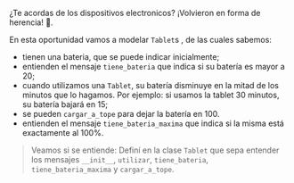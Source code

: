 ¿Te acordas de los dispositivos electronicos? ¡Volvieron en forma de herencia! :grimacing:.

En esta oportunidad vamos a modelar `Tablet`s , de las cuales sabemos:

* tienen una bateria, que se puede indicar inicialmente;
* entienden el mensaje `tiene_bateria` que indica si su batería es mayor a 20;
* cuando utilizamos una `Tablet`, su batería disminuye en la mitad de los minutos que lo hagamos. Por ejemplo: si usamos la tablet 30 minutos, su batería bajará en 15;
* se pueden `cargar_a_tope` para dejar la batería en 100. 
* entienden el mensaje `tiene_bateria_maxima` que indica si la misma está exactamente al 100%.

> Veamos si se entiende: Definí en la clase `Tablet` que sepa entender los mensajes `__init__`, `utilizar`, `tiene_bateria`,  `tiene_bateria_maxima` y `cargar_a_tope`.